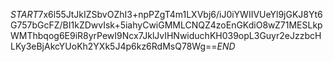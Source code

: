 $START$7x6l55JtJkIZSbvOZhI3+npPZgT4m1LXVbj6/iJ0iYWIIVUeYl9jGKJ8Yt6G757bGcFZ/BI1kZDwvIsk+5iahyCwiGMMLCNQZ4zoEnGKdiO8wZ71MESLkpWMThbqog6E9iR8yrPewI9Ncx7JklJvIHNwiduchKH039opL3Guyr2eJzzbcHLKy3eBjAkcYUoKh2YXk5J4p6kz6RdMsQ78Wg==$END$